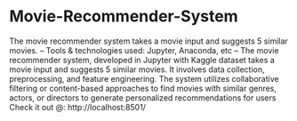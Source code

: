 # Movie-Recommender-System
The movie recommender system takes a movie input and suggests 5 similar movies.
– Tools & technologies used: Jupyter, Anaconda, etc
– The movie recommender system, developed in Jupyter with Kaggle dataset takes a movie input and suggests 5
  similar movies. It involves data collection, preprocessing, and feature engineering. The system utilizes collaborative
  filtering or content-based approaches to find movies with similar genres, actors, or directors to generate personalized
  recommendations for users
Check it out @: http://localhost:8501/
